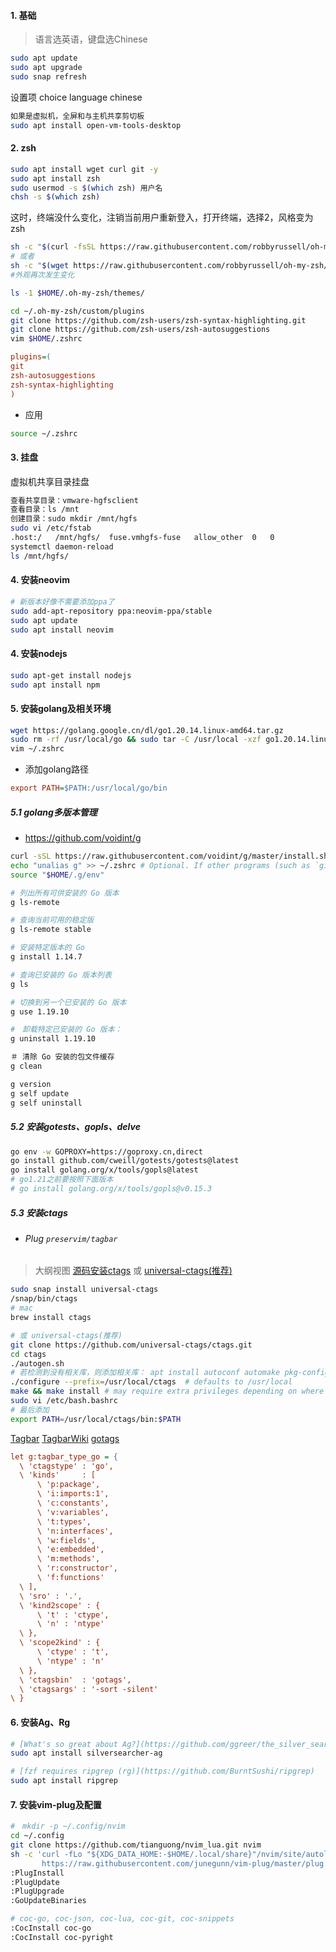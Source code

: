 #### 1. 基础
> 语言选英语，键盘选Chinese
``` bash
sudo apt update
sudo apt upgrade
sudo snap refresh
```
设置项 choice language chinese
``` bash
如果是虚拟机，全屏和与主机共享剪切板
sudo apt install open-vm-tools-desktop
```

#### 2. zsh
``` bash
sudo apt install wget curl git -y
sudo apt install zsh
sudo usermod -s $(which zsh) 用户名
chsh -s $(which zsh)
```
这时，终端没什么变化，注销当前用户重新登入，打开终端，选择2，风格变为zsh

``` bash
sh -c "$(curl -fsSL https://raw.githubusercontent.com/robbyrussell/oh-my-zsh/master/tools/install.sh)"
# 或者
sh -c "$(wget https://raw.githubusercontent.com/robbyrussell/oh-my-zsh/master/tools/install.sh -O -)"
#外观再次发生变化

ls -1 $HOME/.oh-my-zsh/themes/

cd ~/.oh-my-zsh/custom/plugins
git clone https://github.com/zsh-users/zsh-syntax-highlighting.git
git clone https://github.com/zsh-users/zsh-autosuggestions 
vim $HOME/.zshrc
```
``` ini
plugins=(
git
zsh-autosuggestions
zsh-syntax-highlighting
) 
```
- 应用
``` bash
source ~/.zshrc
```

#### 3. 挂盘
虚拟机共享目录挂盘
``` bash
查看共享目录：vmware-hgfsclient
查看目录：ls /mnt
创建目录：sudo mkdir /mnt/hgfs 
sudo vi /etc/fstab
.host:/   /mnt/hgfs/  fuse.vmhgfs-fuse   allow_other  0   0
systemctl daemon-reload
ls /mnt/hgfs/
```

#### 4. 安装neovim
``` bash
# 新版本好像不需要添加ppa了
sudo add-apt-repository ppa:neovim-ppa/stable
sudo apt update
sudo apt install neovim
```

#### 4. 安装nodejs
```bash
sudo apt-get install nodejs
sudo apt install npm
```

#### 5. 安装golang及相关环境
``` bash
wget https://golang.google.cn/dl/go1.20.14.linux-amd64.tar.gz
sudo rm -rf /usr/local/go && sudo tar -C /usr/local -xzf go1.20.14.linux-amd64.tar.gz
vim ~/.zshrc
```
- 添加golang路径
``` ini
export PATH=$PATH:/usr/local/go/bin
```
##### 5.1 golang多版本管理
- https://github.com/voidint/g
``` bash
curl -sSL https://raw.githubusercontent.com/voidint/g/master/install.sh | bash
echo "unalias g" >> ~/.zshrc # Optional. If other programs (such as `git`) have used `g` as an alias.
source "$HOME/.g/env"

# 列出所有可供安装的 Go 版本
g ls-remote

# 查询当前可用的稳定版
g ls-remote stable

# 安装特定版本的 Go
g install 1.14.7

# 查询已安装的 Go 版本列表
g ls

# 切换到另一个已安装的 Go 版本
g use 1.19.10

#　卸载特定已安装的 Go 版本：
g uninstall 1.19.10

＃ 清除 Go 安装的包文件缓存
g clean

g version
g self update
g self uninstall
```

##### 5.2 安装gotests、gopls、delve
``` bash
go env -w GOPROXY=https://goproxy.cn,direct
go install github.com/cweill/gotests/gotests@latest
go install golang.org/x/tools/gopls@latest
# go1.21之前要按照下面版本
# go install golang.org/x/tools/gopls@v0.15.3
```

##### 5.3 安装ctags
- ###### Plug `preservim/tagbar`
> 大纲视图
[源码安装ctags](http://ctags.sourceforge.net/) 或 [universal-ctags(推荐)](https://github.com/universal-ctags/ctags)

```bash
sudo snap install universal-ctags
/snap/bin/ctags
# mac
brew install ctags

# 或 universal-ctags(推荐)
git clone https://github.com/universal-ctags/ctags.git
cd ctags
./autogen.sh
# 若检测到没有相关库，则添加相关库： apt install autoconf automake pkg-config build-essential make
./configure --prefix=/usr/local/ctags  # defaults to /usr/local
make && make install # may require extra privileges depending on where to install
sudo vi /etc/bash.bashrc
# 最后添加
export PATH=/usr/local/ctags/bin:$PATH
```

[Tagbar](https://github.com/preservim/tagbar)
[TagbarWiki](https://github.com/preservim/tagbar/wiki)
[gotags](https://github.com/jstemmer/gotags)

``` ini
let g:tagbar_type_go = {
  \ 'ctagstype' : 'go',
  \ 'kinds'     : [
      \ 'p:package',
      \ 'i:imports:1',
      \ 'c:constants',
      \ 'v:variables',
      \ 't:types',
      \ 'n:interfaces',
      \ 'w:fields',
      \ 'e:embedded',
      \ 'm:methods',
      \ 'r:constructor',
      \ 'f:functions'
  \ ],
  \ 'sro' : '.',
  \ 'kind2scope' : {
      \ 't' : 'ctype',
      \ 'n' : 'ntype'
  \ },
  \ 'scope2kind' : {
      \ 'ctype' : 't',
      \ 'ntype' : 'n'
  \ },
  \ 'ctagsbin'  : 'gotags',
  \ 'ctagsargs' : '-sort -silent'
\ }
```

#### 6. 安装Ag、Rg
``` bash
# [What's so great about Ag?](https://github.com/ggreer/the_silver_searcher)
sudo apt install silversearcher-ag

# [fzf requires ripgrep (rg)](https://github.com/BurntSushi/ripgrep)
sudo apt install ripgrep
```

#### 7. 安装vim-plug及配置
``` bash
#　mkdir -p ~/.config/nvim
cd ~/.config
git clone https://github.com/tianguong/nvim_lua.git nvim
sh -c 'curl -fLo "${XDG_DATA_HOME:-$HOME/.local/share}"/nvim/site/autoload/plug.vim --create-dirs \
       https://raw.githubusercontent.com/junegunn/vim-plug/master/plug.vim'
:PlugInstall
:PlugUpdate
:PlugUpgrade
:GoUpdateBinaries

# coc-go, coc-json, coc-lua, coc-git, coc-snippets
:CocInstall coc-go
:CocInstall coc-pyright
```
